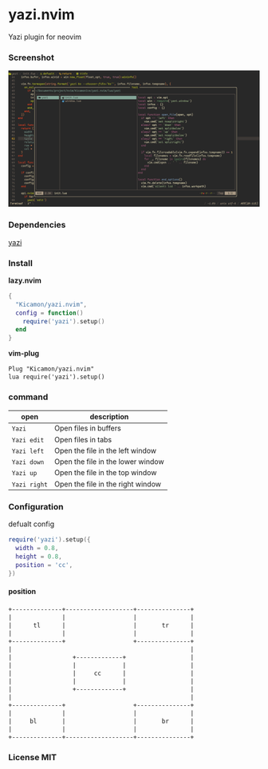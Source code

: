# yazi.nvim
Yazi plugin for neovim

### Screenshot
![Screenshot](./img/yazi.png)

### Dependencies
[yazi](https://github.com/sxyazi/yazi)

### Install
**lazy.nvim**

```lua
{
  "Kicamon/yazi.nvim",
  config = function()
    require('yazi').setup()
  end
}
```

**vim-plug**

```vim
Plug "Kicamon/yazi.nvim"
lua require('yazi').setup()
```

### command
| open         | description                       |
|--------------|-----------------------------------|
| `Yazi`       | Open files in buffers             |
| `Yazi edit`  | Open files in tabs                |
| `Yazi left`  | Open the file in the left window  |
| `Yazi down`  | Open the file in the lower window |
| `Yazi up`    | Open the file in the top window   |
| `Yazi right` | Open the file in the right window |

### Configuration
defualt config
```lua
require('yazi').setup({
  width = 0.8,
  height = 0.8,
  position = 'cc',
})
```

#### position
```
+--------------+-------------------+---------------+
|              |                   |               |
|      tl      |                   |       tr      |
|              |                   |               |
+--------------+                   +---------------+
|                                                  |
|                 +-------------+                  |
|                 |             |                  |
|                 |     cc      |                  |
|                 |             |                  |
|                 +-------------+                  |
|                                                  |
+--------------+                   +---------------+
|              |                   |               |
|     bl       |                   |       br      |
|              |                   |               |
+--------------+-------------------+---------------+
```

### License MIT

